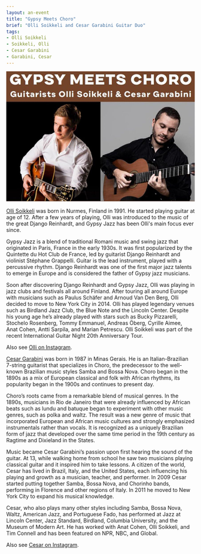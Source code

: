 ```yaml
---
layout: an-event
title: "Gypsy Meets Choro"
brief: "Olli Soikkeli and Cesar Garabini Guitar Duo"
tags:
- Olli Soikkeli
- Soikkeli, Olli
- Cesar Garabini
- Garabini, Cesar
---
```


![GypsyMeetsChoro](/pics/20221210-SoikkeliGarabiniDuo.jpg)

[Olli Soikkeli](https://www.ollisoikkeli.com/) was born in Nurmes, Finland in 1991. He started playing guitar at age of 12. After a few years of playing, Olli was introduced to the music of the great Django Reinhardt, and Gypsy Jazz has been Olli's main focus ever since.

Gypsy Jazz is a blend of traditional Romani music and swing jazz that originated in Paris, France in the early 1930s. It was first popularized by the Quintette du Hot Club de France, led by guitarist Django Reinhardt and violinist Stéphane Grappelli. Guitar is the lead instrument, played with a percussive rhythm. Django Reinhardt was one of the first major jazz talents to emerge in Europe and is considered the father of Gypsy jazz musicians.

Soon after discovering Django Reinhardt and Gypsy Jazz, Olli was playing in jazz clubs and festivals all around Finland. After touring all around Europe with musicians such as Paulus Schäfer and Arnoud Van Den Berg, Olli decided to move to New York City in 2014. Olli has played legendary venues such as Birdland Jazz Club, the Blue Note and the Lincoln Center. Despite his young age he’s already played with stars such as Bucky Pizzarelli, Stochelo Rosenberg, Tommy Emmanuel, Andreas Öberg, Cyrille Aimee, Anat Cohen, Antti Sarpila, and Marian Petrescu. Olli Soikkeli was part of the recent International Guitar Night 20th Anniversary Tour.

Also see [Olli on Instagram](https://www.instagram.com/ollisoikkeli/?hl=en).

[Cesar Garabini](https://cesargarabini.weebly.com/) was born in 1987 in Minas Gerais. He is an Italian-Brazilian 7-string guitarist that specializes in Choro, the predecessor to the well-known Brazilian music styles Samba and Bossa Nova. Choro began in the 1890s as a mix of European classical and folk with African rhythms, its popularity began in the 1900s and continues to present day.

Choro’s roots came from a remarkable blend of musical genres. In the 1890s, musicians in Rio de Janeiro that were already influenced by African beats such as lundu and batuque began to experiment with other music genres, such as polka and waltz. The result was a new genre of music that incorporated European and African music cultures and strongly emphasized instrumentals rather than vocals. It is recognized as a uniquely Brazilian form of jazz that developed over the same time period in the 19th century as Ragtime and Dixieland in the States.

Music became Cesar Garabini’s passion upon first hearing the sound of the guitar. At 13, while walking home from school he saw two musicians playing classical guitar and it inspired him to take lessons. A citizen of the world, Cesar has lived in Brazil, Italy, and the United States, each influencing his playing and growth as a musician, teacher, and performer. In 2009 Cesar started putting together Samba, Bossa Nova, and Chorinho bands, performing in Florence and other regions of Italy. In 2011 he moved to New York City to expand his musical knowledge.

Cesar, who also plays many other styles including Samba, Bossa Nova, Waltz, American Jazz, and Portuguese Fado, has performed at Jazz at Lincoln Center, Jazz Standard, Birdland, Columbia University, and the Museum of Modern Art. He has worked with Anat Cohen, Olli Soikkeli, and Tim Connell and has been featured on NPR, NBC, and Global.

Also see [Cesar on Instagram](https://www.instagram.com/cesargarabini/?hl=en).

